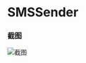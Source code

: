 # SMSSender

### 截图
![截图](https://github.com/BruceAnda/Android52Base/blob/master/screenshort/day01/pic/pic4.png)